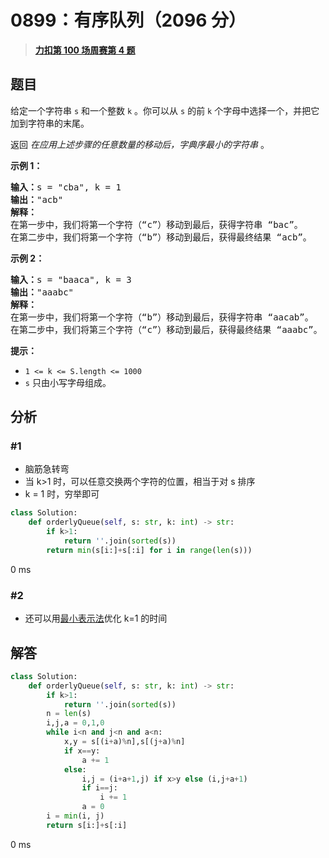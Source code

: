 # 0899：有序队列（2096 分）


> <u>**[力扣第 100 场周赛第 4 题](https://leetcode.cn/problems/orderly-queue/)**</u>

## 题目

<p>给定一个字符串 <code>s</code> 和一个整数 <code>k</code> 。你可以从 <code>s</code> 的前 <code>k</code> 个字母中选择一个，并把它加到字符串的末尾。</p>

<p>返回 <em>在应用上述步骤的任意数量的移动后，字典序最小的字符串 </em>。</p>



<p><strong>示例 1：</strong></p>

<pre>
<strong>输入：</strong>s = "cba", k = 1
<strong>输出：</strong>"acb"
<strong>解释：</strong>
在第一步中，我们将第一个字符（“c”）移动到最后，获得字符串 “bac”。
在第二步中，我们将第一个字符（“b”）移动到最后，获得最终结果 “acb”。
</pre>

<p><strong>示例 2：</strong></p>

<pre>
<strong>输入：</strong>s = "baaca", k = 3
<strong>输出：</strong>"aaabc"
<strong>解释：
</strong>在第一步中，我们将第一个字符（“b”）移动到最后，获得字符串 “aacab”。
在第二步中，我们将第三个字符（“c”）移动到最后，获得最终结果 “aaabc”。
</pre>



<p><strong>提示：</strong></p>

<ul>
<li><code>1 &lt;= k &lt;= S.length &lt;= 1000</code></li>
<li><code>s</code> 只由小写字母组成。</li>
</ul>




## 分析

### #1

- 脑筋急转弯
- 当 k>1 时，可以任意交换两个字符的位置，相当于对 s 排序
- k = 1 时，穷举即可


```python
class Solution:
    def orderlyQueue(self, s: str, k: int) -> str:
        if k>1:
            return ''.join(sorted(s))
        return min(s[i:]+s[:i] for i in range(len(s))) 
```
0 ms

### #2

- 还可以用[最小表示法](https://oi-wiki.org/string/minimal-string/)优化 k=1 的时间
## 解答


```python
class Solution:
    def orderlyQueue(self, s: str, k: int) -> str:
        if k>1:
            return ''.join(sorted(s))
        n = len(s)
        i,j,a = 0,1,0
        while i<n and j<n and a<n:
            x,y = s[(i+a)%n],s[(j+a)%n]
            if x==y:
                a += 1
            else:
                i,j = (i+a+1,j) if x>y else (i,j+a+1)
                if i==j:
                    i += 1
                a = 0
        i = min(i, j)
        return s[i:]+s[:i]
```
0 ms
